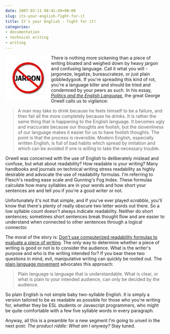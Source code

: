 ```yaml
---
date: 2007-03-11 08:41:49+00:00
slug: its-your-english-fight-for-it
title: It's your English - fight for it!
categories:
- documentation
- technical writing
- writing
---
```


<img align="left" style="border:20px solid white" src="/images/jargon%5B6%5D.jpg">

There is nothing more sickening than a piece of writing bloated and weighed down by heavy jargon and confusing language. Call it what you will - jargoneze, legalize, bureaucrateze, or just plain gobbledygook. If you're spreading this kind of rot, you're a language killer and should be tried and condemned by your peers as such. In his essay, _[Politics and the English Language](http://www.orwell.ru/library/essays/politics/english/e_polit)_, the great George Orwell calls us to vigilance:


> A man may take to drink because he feels himself to be a failure, and then fail all the more completely because he drinks. It is rather the same thing that is happening to the English language. It becomes ugly and inaccurate because our thoughts are foolish, but the slovenliness of our language makes it easier for us to have foolish thoughts. The point is that the process is reversible. Modern English, especially written English, is full of bad habits which spread by imitation and which can be avoided if one is willing to take the necessary trouble.


Orwell was concerned with the use of English to deliberately mislead and confuse, but what about readability? How readable is your writing? Many handbooks and journals on technical writing stress readability as highly desirable and advocate the use of readability formulas. I'm referring to Flesch's reading ease scale and Gunning's Fog Index. These formulas calculate how many syllables are in your words and how short your sentences are and tell you if you're a good writer or not.

Unfortunately it's not that simple, and if you've ever played _scrabble_, you'll know that there's plenty of really obscure two letter words out there. So a low syllable count doesn't always indicate readability. Neither do short sentences; sometimes short sentences break thought flow and are easier to understand when connected to other sentences through a logical connector.

The moral of the story is: [Don't use computerized readability formulas to evaluate a piece of writing](http://www.stc.org/confproceed/1994/PDFs/PG225227.PDF). The only way to determine whether a piece of writing is good or not is to consider the audience. What is the writer's purpose and who is the writing intended for? If you bear these two questions in mind, evil, manipulative writing can quickly be rooted out. The [plain language movement](http://www.plainlanguagenetwork.org/stephens/intro.html) advocates this approach:


> Plain language is language that is understandable. What is clear, or what is plain to your intended audience, can only be decided by the audience.


So plain English is not simple baby two-syllable English. It is simply a version tailored to be as readable as possible for those who you're writing for, whether they be ESL students or Javascript programmers, who might be quite comfortable with a few five syllable words in every paragraph.

Anyway, all this is a preamble for a new segment I'm going to unveil in the next post: _The product riddle: What am I anyway?_ Stay tuned.

